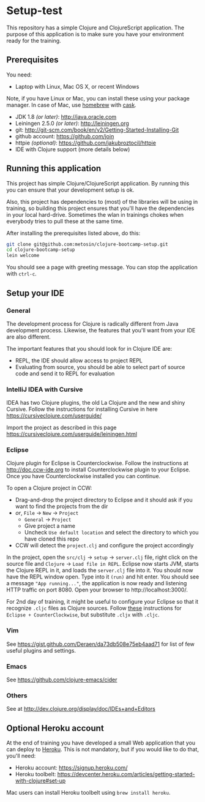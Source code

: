 # Setup-test

This repository has a simple Clojure and ClojureScript application. The 
purpose of this application is to make sure you have your environment
ready for the training.

## Prerequisites

You need:

* Laptop with Linux, Mac OS X, or recent Windows

Note, if you have Linux or Mac, you can install these using your package 
manager. In case of Mac, use [homebrew](http://brew.sh) with
[cask](http://caskroom.io).

* JDK 1.8 _(or later)_: http://java.oracle.com
* Leiningen 2.5.0 _(or later)_: http://leiningen.org
* git: http://git-scm.com/book/en/v2/Getting-Started-Installing-Git
* github account: https://github.com/join
* httpie _(optional)_: https://github.com/jakubroztocil/httpie
* IDE with Clojure support (more details below)

## Running this application

This project has simple Clojure/ClojureScript application. By running 
this you can ensure that your development setup is ok. 

Also, this project has dependencies to (most) of the libraries will be 
using in training, so building this project ensures that you'll have the
dependencies in your local hard-drive. Sometimes the wlan in trainings 
chokes when everybody tries to pull these at the same time.

After installing the prerequisites listed above, do this: 

```bash
git clone git@github.com:metosin/clojure-bootcamp-setup.git
cd clojure-bootcamp-setup
lein welcome
```

You should see a page with greeting message. You can stop the 
application with `ctrl-c`.

## Setup your IDE

### General

The development process for Clojure is radically different from Java 
development process. Likewise, the features that you'll want from your
IDE are also different.

The important features that you should look for in Clojure IDE are:

* REPL, the IDE should allow access to project REPL
* Evaluating from source, you should be able to select part of source 
  code and send it to REPL for evaluation

### IntelliJ IDEA with Cursive

IDEA has two Clojure plugins, the old La Clojure and the new and 
shiny Cursive. Follow the instructions for installing Cursive in 
here https://cursiveclojure.com/userguide/

Import the project as described in this page 
https://cursiveclojure.com/userguide/leiningen.html

### Eclipse

Clojure plugin for Eclipse is Counterclockwise. Follow the instructions 
at http://doc.ccw-ide.org to install Counterclockwise plugin to your 
Eclipse. Once you have Counterclockwise installed you can continue.

To open a Clojure project in CCW:

- Drag-and-drop the project directory to Eclipse and it should ask if 
  you want to find the projects from the dir
- *or*, `File` -> `New` -> `Project`
  - `General` -> `Project`
  - Give project a name
  - Uncheck `Use default location` and select the directory to which 
    you have cloned this repo
- CCW will detect the `project.clj` and configure the project accordingly

In the project, open the `src/clj` -> `setup` -> `server.clj` file, 
right click on the source file and `Clojure` -> `Load file in REPL`. 
Eclipse now starts JVM, starts the Clojure REPL in it, and loads the 
`server.clj` file into it. You should now have the REPL window open. 
Type into it `(run)` and hit enter. You should see a message 
`"App running..."`, the application is now ready and listening HTTP 
traffic on port 8080. Open your browser to http://localhost:3000/.

For 2nd day of training, it might be useful to configure your Eclipse 
so that it recognize ```.cljc``` files as Clojure sources. Follow 
[these](https://github.com/lynaghk/cljx#user-content-eclipse--counterclockwise) 
instructions for ```Eclipse + CounterClockwise```, but substitute 
```.cljx``` with ```.cljc```.

### Vim

See https://gist.github.com/Deraen/da73db508e75eb4aad71 for list of few 
useful plugins and settings.

### Emacs

See https://github.com/clojure-emacs/cider

### Others

See at http://dev.clojure.org/display/doc/IDEs+and+Editors

## Optional Heroku account

At the end of training you have developed a small Web application that 
you can deploy to [Heroku](https://heroku.com/). This is not mandatory, 
but if you would like to do that, you'll need:

* Heroku account: https://signup.heroku.com/
* Heroku toolbelt: https://devcenter.heroku.com/articles/getting-started-with-clojure#set-up

Mac users can install Heroku toolbelt using `brew install heroku`.
